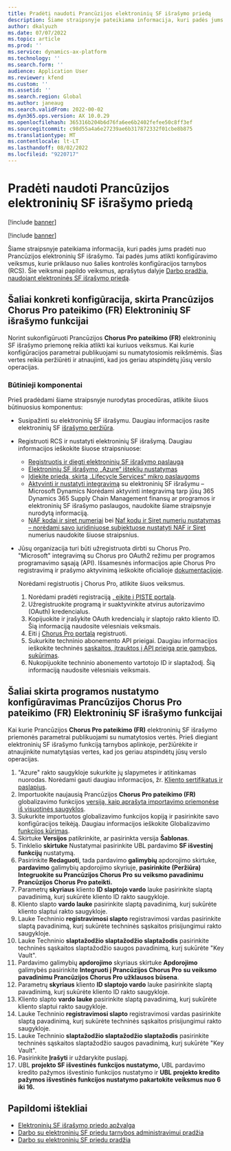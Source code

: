 ```yaml
---
title: Pradėti naudoti Prancūzijos elektroninių SF išrašymo priedą
description: Šiame straipsnyje pateikiama informacija, kuri padės jums pradėti naudoti Prancūzijos elektroninių SF išrašymo priedą.
author: dkalyuzh
ms.date: 07/07/2022
ms.topic: article
ms.prod: ''
ms.service: dynamics-ax-platform
ms.technology: ''
ms.search.form: ''
audience: Application User
ms.reviewer: kfend
ms.custom: ''
ms.assetid: ''
ms.search.region: Global
ms.author: janeaug
ms.search.validFrom: 2022-00-02
ms.dyn365.ops.version: AX 10.0.29
ms.openlocfilehash: 365316b204b6d76fa6ee6b2402fefee50c8ff3ef
ms.sourcegitcommit: c98d55a4a6e27239ae6b317872332f01cbe8b875
ms.translationtype: MT
ms.contentlocale: lt-LT
ms.lasthandoff: 08/02/2022
ms.locfileid: "9220717"
---
```

# <a name="get-started-with-the-electronic-invoicing-add-on-for-france"></a>Pradėti naudoti Prancūzijos elektroninių SF išrašymo priedą

[!include [banner](../includes/banner.md)]

[!include [banner](../includes/preview-banner.md)]

Šiame straipsnyje pateikiama informacija, kuri padės jums pradėti nuo Prancūzijos elektroninių SF išrašymo. Tai padės jums atlikti konfigūravimo veiksmus, kurie priklauso nuo šalies kontrolės konfigūracijos tarnybos (RCS). Šie veiksmai papildo veiksmus, aprašytus dalyje [Darbo pradžia, naudojant elektroninės SF išrašymo priedą](e-invoicing-get-started.md).

## <a name="country-specific-configuration-for-french-chorus-pro-submission-fr-electronic-invoicing-feature"></a>Šaliai konkreti konfigūracija, skirta Prancūzijos Chorus Pro pateikimo (FR) Elektroninių SF išrašymo funkcijai

Norint sukonfigūruoti Prancūzijos **Chorus Pro pateikimo (FR)** elektroninių SF išrašymo priemonę reikia atlikti kai kuriuos veiksmus. Kai kurie konfigūracijos parametrai publikuojami su numatytosiomis reikšmėmis. Šias vertes reikia peržiūrėti ir atnaujinti, kad jos geriau atspindėtų jūsų verslo operacijas.

### <a name="prerequisites"></a>Būtinieji komponentai

Prieš pradėdami šiame straipsnyje nurodytas procedūras, atlikite šiuos būtinuosius komponentus:

- Susipažinti su elektroninių SF išrašymu. Daugiau informacijos rasite elektroninių SF [išrašymo peržiūra](e-invoicing-service-overview.md).
- Registruoti RCS ir nustatyti elektroninių SF išrašymą. Daugiau informacijos ieškokite šiuose straipsniuose:

    - [Registruotis ir diegti elektroninių SF išrašymo paslaugą](e-invoicing-sign-up-install.md)
    - [Elektroninių SF išrašymo „Azure“ išteklių nustatymas](e-invoicing-set-up-azure-resources.md)
    - [Įdiekite priedą, skirtą „Lifecycle Services“ mikro paslaugoms](e-invoicing-install-add-in-microservices-lcs.md)
    - [Aktyvinti ir nustatyti integravimą](e-invoicing-activate-setup-integration.md) su elektroninių SF išrašymu – Microsoft Dynamics Norėdami aktyvinti integravimą tarp jūsų 365 Dynamics 365 Supply Chain Management finansų ar programos ir elektroninių SF išrašymo paslaugos, naudokite šiame straipsnyje nurodytą informaciją.
    - [NAF kodai ir siret numeriai](emea-fra-naf-codes-siret-numbers.md) bei [Naf kodų ir Siret numerių nustatymas – norėdami savo juridiniuose subjektuose nustatyti NAF ir Siret](tasks/fr-00003-naf-codes-siret-numbers.md) numerius naudokite šiuose straipsnius. 

- Jūsų organizacija turi būti užregistruota dirbti su Chorus Pro. "Microsoft" integravimą su Chorus pro OAuth2 režimu per programos programavimo sąsają (API). Išsamesnės informacijos apie Chorus Pro registravimą ir prašymo aktyvinimą ieškokite oficialioje [dokumentacijoje](https://communaute.chorus-pro.gouv.fr/documentation/help-for-api-developers-in-oauth2-mode/).

    Norėdami registruotis į Chorus Pro, atlikite šiuos veiksmus.

    1. Norėdami pradėti registraciją [, eikite į PISTE portalą](https://piste.gouv.fr/en/component/apiportal/registration). 
    2. Užregistruokite programą ir suaktyvinkite atvirus autorizavimo (OAuth) kredencialus.
    3. Kopijuokite ir įrašykite OAuth kredencialų ir slaptojo rakto kliento ID. Šią informaciją naudosite vėlesniais veiksmais.
    4. Eiti į [Chorus Pro portalą](https://portail.chorus-pro.gouv.fr/aife_csm/?id=aife_enrollment) registruoti. 
    5. Sukurkite techninio abonemento API prieigai. Daugiau informacijos ieškokite techninės [sąskaitos, įtrauktos į API prieigą prie gamybos, sukūrimas](https://communaute.chorus-pro.gouv.fr/documentation/creation-of-a-technical-account-for-an-api-access-in-production/).
    6. Nukopijuokite techninio abonemento vartotojo ID ir slaptažodį. Šią informaciją naudosite vėlesniais veiksmais.

## <a name="country-specific-configuration-of-the-application-setup-for-the-french-chorus-pro-submission-fr-electronic-invoicing-feature"></a>Šaliai skirta programos nustatymo konfigūravimas Prancūzijos Chorus Pro pateikimo (FR) Elektroninių SF išrašymo funkcijai

Kai kurie Prancūzijos **Chorus Pro pateikimo (FR)** elektroninių SF išrašymo priemonės parametrai publikuojami su numatytosios vertės. Prieš diegiant elektroninių SF išrašymo funkciją tarnybos aplinkoje, peržiūrėkite ir atnaujinkite numatytąsias vertes, kad jos geriau atspindėtų jūsų verslo operacijas.

1. "Azure" rakto saugykloje sukurkite jų slapymetes ir atitinkamas nuorodas. Norėdami gauti daugiau informacijos, žr. [Kliento sertifikatus ir paslapius](e-invoicing-customer-certificates-secrets.md).
2. Importuokite naujausią Prancūzijos **Chorus Pro pateikimo (FR)** globalizavimo funkcijos [versiją, kaip aprašyta importavimo priemonėse iš visuotinės saugyklos](e-invoicing-import-feature-global-repository.md).
3. Sukurkite importuotos globalizavimo funkcijos kopiją ir pasirinkite savo konfigūracijos teikėją. Daugiau informacijos ieškokite Globalizavimo [funkcijos kūrimas](e-invoicing-create-new-globalization-feature.md).
4. Skirtuke **Versijos** patikrinkite, ar pasirinkta versija **Šablonas**.
5. Tinklelio **skirtuke** Nustatymai pasirinkite UBL pardavimo **SF išvestinį funkcijų** nustatymą.
6. Pasirinkite **Redaguoti**, tada pardavimo **galimybių** apdorojimo skirtuke, **pardavimo** galimybių apdorojimo skyriuje, **pasirinkite (Peržiūra) Integruokite su Prancūzijos Chorus Pro** **su veiksmo pavadinimu Prancūzijos Chorus Pro pateikti.**
7. Parametrų **skyriaus** kliento **ID slaptojo vardo** lauke pasirinkite slaptą pavadinimą, kurį sukūrėte kliento ID rakto saugykloje.
8. Kliento slapto **vardo lauke** pasirinkite slaptą pavadinimą, kurį sukūrėte kliento slaptui rakto saugykloje.
9. Lauke Techninio **registravimosi slapto** registravimosi vardas pasirinkite slaptą pavadinimą, kurį sukūrėte techninės sąskaitos prisijungimui rakto saugykloje.
10. Lauke Techninio **slaptažodžio slaptažodžio slaptažodis** pasirinkite techninės sąskaitos slaptažodžio saugos pavadinimą, kurį sukūrėte "Key Vault".
11. Pardavimo galimybių **apdorojimo** skyriaus skirtuke **Apdorojimo** galimybės pasirinkite **Integruoti į Prancūzijos Chorus Pro** **su veiksmo pavadinimu Prancūzijos Chorus Pro užklausos būsena**.
12. Parametrų **skyriaus** kliento **ID slaptojo vardo** lauke pasirinkite slaptą pavadinimą, kurį sukūrėte kliento ID rakto saugykloje.
13. Kliento slapto **vardo lauke** pasirinkite slaptą pavadinimą, kurį sukūrėte kliento slaptui rakto saugykloje.
14. Lauke Techninio **registravimosi slapto** registravimosi vardas pasirinkite slaptą pavadinimą, kurį sukūrėte techninės sąskaitos prisijungimui rakto saugykloje.
15. Lauke Techninio **slaptažodžio slaptažodžio slaptažodis** pasirinkite techninės sąskaitos slaptažodžio saugos pavadinimą, kurį sukūrėte "Key Vault".
16. Pasirinkite **Įrašyti** ir uždarykite puslapį.
17. UBL **projekto SF išvestinės funkcijos nustatymo,** UBL pardavimo kredito pažymos išvestinio funkcijos nustatymo ir **UBL** **projekto kredito pažymos išvestinės funkcijos nustatymo pakartokite veiksmus nuo 6 iki 16.**

## <a name="additional-resources"></a>Papildomi ištekliai

- [Elektroninių SF išrašymo priedo apžvalga](e-invoicing-service-overview.md)
- [Darbo su elektroninių SF priedu tarnybos administravimui pradžia](e-invoicing-get-started-service-administration.md)
- [Darbo su elektroninių SF priedu pradžia](e-invoicing-get-started.md)
